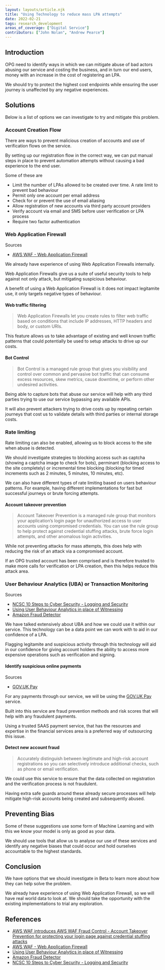 ```yaml
---
layout: layouts/article.njk
title: "Using Technology to reduce mass LPA attempts"
date: 2022-02-21
tags: research_development
areas_of_coverage: ["Digital Service"]
contributors: ["John Nolan", "Andrew Pearce"]
---
```


## Introduction

OPG need to identify ways in which we can mitigate abuse of bad actors abusing our service and costing the business, and in turn our end users, money with an increase in the cost of registering an LPA.

We should try to protect the highest cost endpoints while ensuring the user journey is unaffected by any negative experiences.

## Solutions

Below is a list of options we can investigate to try and mitigate this problem.

### Account Creation Flow

There are ways to prevent malicious creation of accounts and use of verification flows on the service.

By setting up our registration flow in the correct way, we can put manual steps in place to prevent automation attempts without causing a bad experience to the end user.

Some of these are

- Limit the number of LPAs allowed to be created over time. A rate limit to prevent bad behaviour
- Permit only one account per email address
- Check for or prevent the use of email aliasing
- Allow registration of new accounts via third party account providers
- Verify account via email and SMS before user verification or LPA process
- Require two factor authentication

### Web Application Firewall

Sources

- [AWS WAF - Web Application Firewall](https://aws.amazon.com/waf/)

We already have experience of using Web Application Firewalls internally.

Web Application Firewalls give us a suite of useful security tools to help against not only attack, but mitigating suspicious behaviour.

A benefit of using a Web Application Firewall is it does not impact legitamite use, it only targets negative types of behaviour.

#### Web traffic filtering

> Web Application Firewalls let you create rules to filter web traffic based on conditions that include IP addresses, HTTP headers and body, or custom URIs.

This feature allows us to take advantage of existing and well known traffic patterns that could potentially be used to setup attacks to drive up our costs.

#### Bot Control

> Bot Control is a managed rule group that gives you visibility and control over common and pervasive bot traffic that can consume excess resources, skew metrics, cause downtime, or perform other undesired activities.

Being able to capture bots that abuse our service will help with any third parties trying to use our service bypassing any available APIs.

It will also prevent attackers trying to drive costs up by repeating certain journeys that cost us to validate details with third parties or internal storage costs.

### Rate limiting

Rate limiting can also be enabled, allowing us to block access to the site when abuse is detected.

We should investigate strategies to blocking access such as captcha (showing a captcha image to check for bots), perminant (blocking access to the site completely) or incremental time blocking (blocking for timed increments such as 2 minutes, 5 minutes, 10 minutes, etc).

We can also have different types of rate limiting based on users behaviour patterns. For example, having different implementations for fast but successful journeys or brute forcing attempts.

#### Account takeover prevention

> Account Takeover Prevention is a managed rule group that monitors your application’s login page for unauthorized access to user accounts using compromised credentials. You can use the rule group to help protect against credential stuffing attacks, brute force login attempts, and other anomalous login activities.

While not preventing attacks for mass attempts, this does help with reducing the risk of an attack via a compromised account.

If an OPG trusted account has been comprised and is therefore trusted to make more calls for verification or LPA creation, then this helps reduce this attack area.

### User Behaviour Analytics (UBA) or Transaction Monitoring

Sources

- [NCSC 10 Steps to Cyber Security - Logging and Security](https://www.ncsc.gov.uk/collection/10-steps/logging-and-monitoring)
- [Using User Behaviour Analytics in place of Witnessing](/research-development/articles/user-behaviour-analytics-witnessing/)
- [Amazon Fraud Detector](https://aws.amazon.com/fraud-detector/)

We have talked extensively about UBA and how we could use it within our service. This technology can be a data point we can work with to aid in our confidence of a LPA.

Flagging legitamite and suspicious activity through this technology will aid in our confidence for giving account holders the ability to access more expensive operations such as verification and signing.

#### Identify suspicious online payments

Sources

- [GOV.UK Pay](https://www.payments.service.gov.uk/)

For any payments through our service, we will be using the [GOV.UK Pay](https://www.payments.service.gov.uk/) service.

Built into this service are fraud prevention methods and risk scores that will help with any fraudulent payments.

Using a trusted SAAS payment service, that has the resources and expertise in the financial services area is a preferred way of outsourcing this issue.

#### Detect new account fraud

> Accurately distinguish between legitimate and high-risk account registrations so you can selectively introduce additional checks, such as phone or email verification.

We could use this service to ensure that the data collected on registration and the verification process is not fraudulent.

Having extra safe guards around these already secure processes will help mitigate high-risk accounts being created and subsequently abused.

## Preventing Bias

Some of these suggestions use some form of Machine Learning and with this we know your model is only as good as your data.

We should use tools that allow us to analyse our use of these services and identify any negative biases that could occur and hold ourselves accountable to the highest standards.

## Conclusion

We have options that we should investigate in Beta to learn more about how they can help solve the problem.

We already have experience of using Web Application Firewall, so we will have real world data to look at. We should take the opportunity with the existing implementations to trial any exploration.

## References

- [AWS WAF introduces AWS WAF Fraud Control - Account Takeover Prevention for protecting your login page against credential stuffing attacks](https://aws.amazon.com/about-aws/whats-new/2022/02/aws-waf-fraud-control-login-credential-attacks/)
- [AWS WAF - Web Application Firewall](https://aws.amazon.com/waf/)
- [Using User Behaviour Analytics in place of Witnessing](/research-development/articles/user-behaviour-analytics-witnessing/)
- [Amazon Fraud Detector](https://aws.amazon.com/fraud-detector/)
- [NCSC 10 Steps to Cyber Security - Logging and Security](https://www.ncsc.gov.uk/collection/10-steps/logging-and-monitoring)
